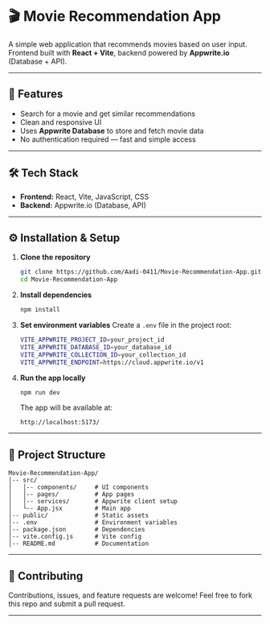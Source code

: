 # 🎬 Movie Recommendation App

A simple web application that recommends movies based on user input.  
Frontend built with **React + Vite**, backend powered by **Appwrite.io** (Database + API).

---

## 🚀 Features
- Search for a movie and get similar recommendations  
- Clean and responsive UI  
- Uses **Appwrite Database** to store and fetch movie data  
- No authentication required — fast and simple access  

---

## 🛠️ Tech Stack
- **Frontend:** React, Vite, JavaScript, CSS  
- **Backend:** Appwrite.io (Database, API)  

---

## ⚙️ Installation & Setup

1. **Clone the repository**
   ```bash
   git clone https://github.com/Aadi-0411/Movie-Recommendation-App.git
   cd Movie-Recommendation-App


2. **Install dependencies**

   ```bash
   npm install
   ```

3. **Set environment variables**
   Create a `.env` file in the project root:

   ```bash
   VITE_APPWRITE_PROJECT_ID=your_project_id
   VITE_APPWRITE_DATABASE_ID=your_database_id
   VITE_APPWRITE_COLLECTION_ID=your_collection_id
   VITE_APPWRITE_ENDPOINT=https://cloud.appwrite.io/v1
   ```

4. **Run the app locally**

   ```bash
   npm run dev
   ```

   The app will be available at:

   ```
   http://localhost:5173/
   ```

---

## 📂 Project Structure

```
Movie-Recommendation-App/
│-- src/
│   │-- components/     # UI components
│   │-- pages/          # App pages
│   │-- services/       # Appwrite client setup
│   └-- App.jsx         # Main app
│-- public/             # Static assets
│-- .env                # Environment variables
│-- package.json        # Dependencies
│-- vite.config.js      # Vite config
│-- README.md           # Documentation
```

---

## 🤝 Contributing

Contributions, issues, and feature requests are welcome!
Feel free to fork this repo and submit a pull request.

---


